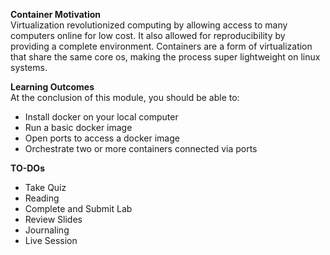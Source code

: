 **Container Motivation**   
Virtualization revolutionized computing by allowing access to many computers online for low cost.  It also allowed for reproducibility by providing a complete environment.  Containers are a form of virtualization that share the same core os, making the process super lightweight on linux systems.

**Learning Outcomes**  
At the conclusion of this module, you should be able to:  
- Install docker on your local computer
- Run a basic docker image
- Open ports to access a docker image
- Orchestrate two or more containers connected via ports

**TO-DOs**  
- Take Quiz
- Reading
- Complete and Submit Lab
- Review Slides
- Journaling
- Live Session
